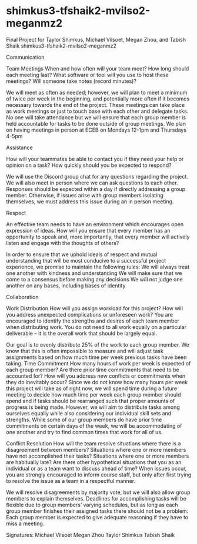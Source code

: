 # shimkus3-tfshaik2-mvilso2-meganmz2
Final Project for Taylor Shimkus, Michael Vilsoet, Megan Zhou, and Tabish Shaik
shimkus3-tfshaik2-mvilso2-meganmz2

Communication

Team Meetings When and how often will your team meet? How long should each meeting last? What software or tool will you use to host these meetings? Will someone take notes (record minutes)?

We will meet as often as needed; however, we will plan to meet a minimum of twice per week in the beginning, and potentially more often if it becomes necessary towards the end of the project. These meetings can take place as work meetings or just to touch base with each other and delegate tasks. No one will take attendance but we will ensure that each group member is held accountable for tasks to be done outside of group meetings. 
We plan on having meetings in person at ECEB on Mondays 12-1pm and Thursdays 4-5pm

Assistance 

How will your teammates be able to contact you if they need your help or opinion on a task? How quickly should you be expected to respond?

We will use the Discord group chat for any questions regarding the project. We will also meet in person where we can ask questions to each other. Responses should be expected within a day if directly addressing a group member. Otherwise, if issues arise with group members isolating themselves, we must address this issue during an in person meeting.


Respect

An effective team needs to have an environment which encourages open expression of ideas. How will you ensure that every member has an opportunity to speak and, more importantly, that every member will actively listen and engage with the thoughts of others?

In order to ensure that we uphold ideals of respect and mutual understanding that will be most conducive to a successful project experience, we promise to maintain the following rules:
We will always treat one another with kindness and understanding
We will make sure that we come to a consensus before making any decisions
We will not judge one another on any bases, including bases of identity


Collaboration

Work Distribution
How will you assign workload for this project? How will you address unexpected complications or unforeseen work? You are encouraged to identify the strengths and desires of each team member when distributing work. You do not need to all work equally on a particular deliverable – it is the overall work that should be largely equal.

Our goal is to evenly distribute 25% of the work to each group member. We know that this is often impossible to measure and will adjust task assignments based on how much time per week previous tasks have been taking. 
Time Commitment How many hours of work per week is expected of each group member? Are there prior time commitments that need to be accounted for? How will you address new conflicts or commitments when they do inevitably occur?
Since we do not know how many hours per week this project will take as of right now, we will spend time during a future meeting to decide how much time per week each group member should spend and if tasks should be rearranged such that proper amounts of progress is being made. However, we will aim to distribute tasks among ourselves equally while also considering our individual skill sets and strengths. While some of our group members do have prior time commitments on certain days of the week, we will be accommodating of one another and try to find common times that work for all of us.


Conflict
Resolution How will the team resolve situations where there is a disagreement between members? Situations where one or more members have not accomplished their tasks? Situations where one or more members are habitually late? Are there other hypothetical situations that you as an individual or as a team want to discuss ahead of time? When issues occur, you are strongly encouraged to inform course staff, but only after first trying to resolve the issue as a team in a respectful manner.

We will resolve disagreements by majority vote, but we will also allow group members to explain themselves. Deadlines for accomplishing tasks will be flexible due to group members’ varying schedules, but as long as each group member finishes their assigned tasks there should not be a problem. Each group member is expected to give adequate reasoning if they have to miss a meeting.

Signatures:
Michael Vilsoet
Megan Zhou
Taylor Shimkus
Tabish Shaik